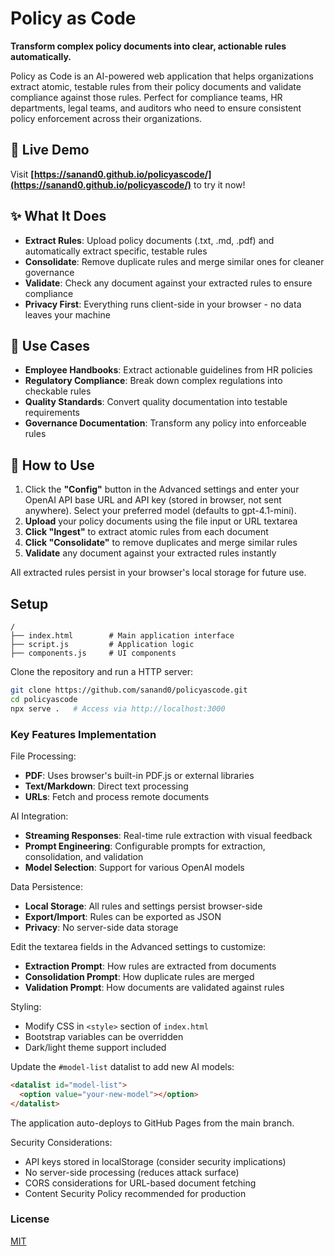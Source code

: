 # Policy as Code

**Transform complex policy documents into clear, actionable rules automatically.**

Policy as Code is an AI-powered web application that helps organizations extract atomic, testable rules from their policy documents and validate compliance against those rules. Perfect for compliance teams, HR departments, legal teams, and auditors who need to ensure consistent policy enforcement across their organizations.

## 🚀 Live Demo

Visit **[https://sanand0.github.io/policyascode/](https://sanand0.github.io/policyascode/)** to try it now!

## ✨ What It Does

- **Extract Rules**: Upload policy documents (.txt, .md, .pdf) and automatically extract specific, testable rules
- **Consolidate**: Remove duplicate rules and merge similar ones for cleaner governance
- **Validate**: Check any document against your extracted rules to ensure compliance
- **Privacy First**: Everything runs client-side in your browser - no data leaves your machine

## 🎯 Use Cases

- **Employee Handbooks**: Extract actionable guidelines from HR policies
- **Regulatory Compliance**: Break down complex regulations into checkable rules
- **Quality Standards**: Convert quality documentation into testable requirements
- **Governance Documentation**: Transform any policy into enforceable rules

## 🔧 How to Use

1. Click the **"Config"** button in the Advanced settings and enter your OpenAI API base URL and API key (stored in browser, not sent anywhere). Select your preferred model (defaults to gpt-4.1-mini).
2. **Upload** your policy documents using the file input or URL textarea
3. **Click "Ingest"** to extract atomic rules from each document
4. **Click "Consolidate"** to remove duplicates and merge similar rules
5. **Validate** any document against your extracted rules instantly

All extracted rules persist in your browser's local storage for future use.

## Setup

```
/
├── index.html        # Main application interface
├── script.js         # Application logic
├── components.js     # UI components
```

Clone the repository and run a HTTP server:

```bash
git clone https://github.com/sanand0/policyascode.git
cd policyascode
npx serve .   # Access via http://localhost:3000
```

### Key Features Implementation

File Processing:

- **PDF**: Uses browser's built-in PDF.js or external libraries
- **Text/Markdown**: Direct text processing
- **URLs**: Fetch and process remote documents

AI Integration:

- **Streaming Responses**: Real-time rule extraction with visual feedback
- **Prompt Engineering**: Configurable prompts for extraction, consolidation, and validation
- **Model Selection**: Support for various OpenAI models

Data Persistence:

- **Local Storage**: All rules and settings persist browser-side
- **Export/Import**: Rules can be exported as JSON
- **Privacy**: No server-side data storage

Edit the textarea fields in the Advanced settings to customize:

- **Extraction Prompt**: How rules are extracted from documents
- **Consolidation Prompt**: How duplicate rules are merged
- **Validation Prompt**: How documents are validated against rules

Styling:

- Modify CSS in `<style>` section of `index.html`
- Bootstrap variables can be overridden
- Dark/light theme support included

Update the `#model-list` datalist to add new AI models:

```html
<datalist id="model-list">
  <option value="your-new-model"></option>
</datalist>
```

The application auto-deploys to GitHub Pages from the main branch.

Security Considerations:

- API keys stored in localStorage (consider security implications)
- No server-side processing (reduces attack surface)
- CORS considerations for URL-based document fetching
- Content Security Policy recommended for production

### License

[MIT](LICENSE)
